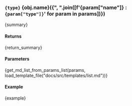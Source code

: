 ### <a id='{obj.__name__}'></a>`{type}` {obj.__name__}({", ".join([f'{param["name"]} : `{param["type"]}`' for param in params])})

{summary}

#### Returns

{return_summary}

#### Parameters

{get_md_list_from_params_list(params, load_template_file("docs/src/templates/list.md"))}


#### Example

{example}